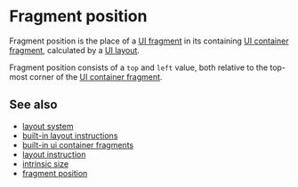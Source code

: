 # Fragment position

Fragment position is the place of a [UI fragment](def://) in its containing [UI container fragment](def://),
calculated by a [UI layout](def://).

Fragment position consists of a `top` and `left` value, both relative to the top-most corner of the
[UI container fragment](def://).

## See also

- [layout system](guide://)
- [built-in layout instructions](guide://)
- [built-in ui container fragments](guide://)
- [layout instruction](def://)
- [intrinsic size](def://)
- [fragment position](def://)
